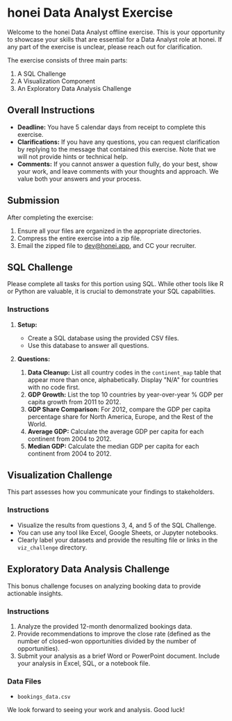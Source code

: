 # honei Data Analyst Exercise

Welcome to the honei Data Analyst offline exercise. This is your opportunity to showcase your skills that are essential for a Data Analyst role at honei. If any part of the exercise is unclear, please reach out for clarification.

The exercise consists of three main parts:

1. A SQL Challenge
2. A Visualization Component
3. An Exploratory Data Analysis Challenge

## Overall Instructions

- **Deadline:** You have 5 calendar days from receipt to complete this exercise.
- **Clarifications:** If you have any questions, you can request clarification by replying to the message that contained this exercise. Note that we will not provide hints or technical help.
- **Comments:** If you cannot answer a question fully, do your best, show your work, and leave comments with your thoughts and approach. We value both your answers and your process.

## Submission

After completing the exercise:

1. Ensure all your files are organized in the appropriate directories.
2. Compress the entire exercise into a zip file.
3. Email the zipped file to dev@honei.app, and CC your recruiter.

## SQL Challenge

Please complete all tasks for this portion using SQL. While other tools like R or Python are valuable, it is crucial to demonstrate your SQL capabilities.

### Instructions

1. **Setup:**
   - Create a SQL database using the provided CSV files.
   - Use this database to answer all questions.

2. **Questions:**
   1. **Data Cleanup:** List all country codes in the `continent_map` table that appear more than once, alphabetically. Display "N/A" for countries with no code first.
   2. **GDP Growth:** List the top 10 countries by year-over-year % GDP per capita growth from 2011 to 2012.
   3. **GDP Share Comparison:** For 2012, compare the GDP per capita percentage share for North America, Europe, and the Rest of the World.
   4. **Average GDP:** Calculate the average GDP per capita for each continent from 2004 to 2012.
   5. **Median GDP:** Calculate the median GDP per capita for each continent from 2004 to 2012.

## Visualization Challenge

This part assesses how you communicate your findings to stakeholders.

### Instructions

- Visualize the results from questions 3, 4, and 5 of the SQL Challenge.
- You can use any tool like Excel, Google Sheets, or Jupyter notebooks.
- Clearly label your datasets and provide the resulting file or links in the `viz_challenge` directory.

## Exploratory Data Analysis Challenge

This bonus challenge focuses on analyzing booking data to provide actionable insights.

### Instructions

1. Analyze the provided 12-month denormalized bookings data.
2. Provide recommendations to improve the close rate (defined as the number of closed-won opportunities divided by the number of opportunities).
3. Submit your analysis as a brief Word or PowerPoint document. Include your analysis in Excel, SQL, or a notebook file.

### Data Files

- `bookings_data.csv`

We look forward to seeing your work and analysis. Good luck!
